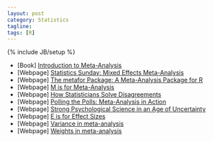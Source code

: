 ```yaml
---
layout: post
category: Statistics
tagline: 
tags: [R]
---
```

{% include JB/setup %}


* [Book] [Introduction to Meta-Analysis](https://books.google.com.tw/books?id=JQg9jdrq26wC&printsec=frontcover&hl=zh-TW&source=gbs_ge_summary_r&cad=0#v=onepage&q&f=false)
* [Webpage] [Statistics Sunday: Mixed Effects Meta-Analysis](https://www.r-bloggers.com/statistics-sunday-mixed-effects-meta-analysis-2/)
* [Webpage] [The metafor Package: A Meta-Analysis Package for R](http://www.metafor-project.org/doku.php/metafor)
* [Webpage] [M is for Meta-Analysis ](http://www.deeplytrivial.com/2017/04/m-is-for-meta-analysis.html)
* [Webpage] [How Statisticians Solve Disagreements ](http://www.deeplytrivial.com/2016/10/how-statisticians-solve-disagreements.html)
* [Webpage] [Polling the Polls: Meta-Analysis in Action ](http://www.deeplytrivial.com/2016/10/polling-polls-meta-analysis-in-action.html)
* [Webpage] [Strong Psychological Science in an Age of Uncertainty](http://www.deeplytrivial.com/2017/02/strong-psychological-science-in-age-of.html)
* [Webpage] [E is for Effect Sizes](http://www.deeplytrivial.com/2018/04/e-is-for-effect-sizes.html)
* [Webpage] [Variance in meta-analysis](https://www.deeplytrivial.com/2018/04/v-is-for-meta-analysis-variance.html)
* [Webpage] [Weights in meta-analysis](http://www.deeplytrivial.com/2018/04/w-is-for-meta-analysis-weights.html)
